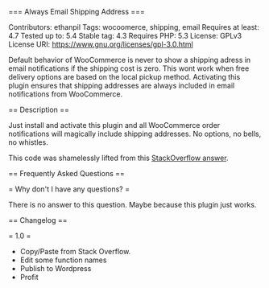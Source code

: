 === Always Email Shipping Address ===

Contributors: ethanpil
Tags: wocoomerce, shipping, email
Requires at least: 4.7
Tested up to: 5.4
Stable tag: 4.3
Requires PHP: 5.3
License: GPLv3
License URI: https://www.gnu.org/licenses/gpl-3.0.html

Default behavior of WooCommerce is never to show a shipping adress in email notifications if the shipping cost is zero. This wont work when free delivery options are based on the local pickup method. Activating this plugin ensures that shipping addresses are always included in email notifications from WooCommerce.

== Description ==

Just install and activate this plugin and all WooCommerce order notifications will magically include shipping addresses. No options, no bells, no whistles. 

This code was shamelessly lifted from this [StackOverflow answer](https://stackoverflow.com/a/55479275/933782).

== Frequently Asked Questions ==

= Why don't I have any questions? =

There is no answer to this question. Maybe because this plugin just works.

== Changelog ==

= 1.0 =
* Copy/Paste from Stack Overflow.
* Edit some function names
* Publish to Wordpress
* Profit
